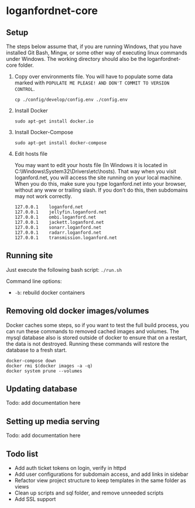 # loganfordnet-core

## Setup

The steps below assume that, if you are running Windows, that you have installed Git Bash, Mingw, or some other way of executing linux commands under Windows. The working directory should also be the loganfordnet-core folder.

1. Copy over environments file. You will have to populate some data marked with `POPULATE ME PLEASE! AND DON'T COMMIT TO VERSION CONTROL`.

    `cp ./config/develop/config.env ./config.env`

2. Install Docker

    `sudo apt-get install docker.io`

3. Install Docker-Compose

    `sudo apt-get install docker-compose`

4. Edit hosts file

    You may want to edit your hosts file (In Windows it is located in C:\Windows\System32\Drivers\etc\hosts). That way when you visit loganford.net, you will access the site running on your local machine. When you do this, make sure you type loganford.net into your browser, without any www or trailing slash. If you don't do this, then subdomains may not work correctly.

    ```
    127.0.0.1    loganford.net
    127.0.0.1    jellyfin.loganford.net
    127.0.0.1    ombi.loganford.net
    127.0.0.1    jackett.loganford.net
    127.0.0.1    sonarr.loganford.net
    127.0.0.1    radarr.loganford.net
    127.0.0.1    transmission.loganford.net
    ```

## Running site

Just execute the following bash script: `./run.sh`

Command line options:

* `-b`: rebuild docker containers

## Removing old docker images/volumes

Docker caches some steps, so if you want to test the full build process, you can run these commands to removed cached images and volumes. The mysql database also is stored outside of docker to ensure that on a restart, the data is not destroyed. Running these commands will restore the database to a fresh start.

```
docker-compose down
docker rmi $(docker images -a -q)
docker system prune --volumes
```

## Updating database

Todo: add documentation here

## Setting up media serving

Todo: add documentation here

## Todo list
* Add auth ticket tokens on login, verify in httpd
* Add user configurations for subdomain access, and add links in sidebar
* Refactor view project structure to keep templates in the same folder as views
* Clean up scripts and sql folder, and remove unneeded scripts
* Add SSL support